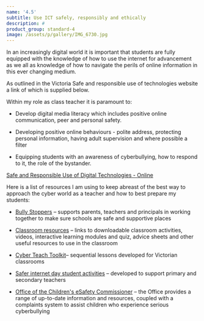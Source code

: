 ```yaml
---
name: '4.5'
subtitle: Use ICT safely, responsibly and ethically
description: #
product_group: standard-4
image: /assets/p/gallery/IMG_6730.jpg
---
```

In an increasingly digital world it is important that students are fully equipped with the knowledge of how to use the internet for advancement as we all as knowledge of how to navigate the perils of online information in this ever changing medium.

As outlined in the Victoria  Safe and responsible use of technologies website a link of which is supplied below.  

Within my role as class teacher it is paramount to:

- Develop digital media literacy which includes positive online communication, peer and personal safety.

- Developing positive online behaviours - polite address, protecting personal information, having adult supervision and where possible a filter

- Equipping students with an awareness of cyberbullying, how to respond to it, the role of the bystander.

[Safe and Responsible Use of Digital Technologies -  Online](http://www.education.vic.gov.au/school/teachers/support/Pages/safeandresponsibleuse.aspx)

Here is a list of resources I am using to keep abreast of the best way to approach the cyber world as a teacher and how to best prepare my students:

- [Bully Stoppers](http://www.education.vic.gov.au/about/programs/bullystoppers/Pages/default.aspx) – supports parents, teachers and principals in working together to make sure schools are safe and supportive places

- [Classroom resources](http://www.education.vic.gov.au/about/programs/bullystoppers/Pages/classresources.aspx) – links to downloadable classroom activities, videos, interactive learning modules and quiz, advice sheets and other useful resources to use in the classroom

- [Cyber Teach Toolkit](http://www.education.vic.gov.au/about/programs/bullystoppers/Pages/cyberteach.aspx)– sequential lessons developed for Victorian classrooms

- [Safer internet day student activities](https://fuse.education.vic.gov.au/Resource/LandingPage?ObjectId=86ad26cf-d96a-4b76-8b45-64a7b87f7bf3&SearchScope=All) – developed to support primary and secondary teachers

- [Office of the Children's eSafety Commissioner](https://esafety.gov.au/) – the Office provides a range of up-to-date information and resources, coupled with a complaints system to assist children who experience serious cyberbullying
